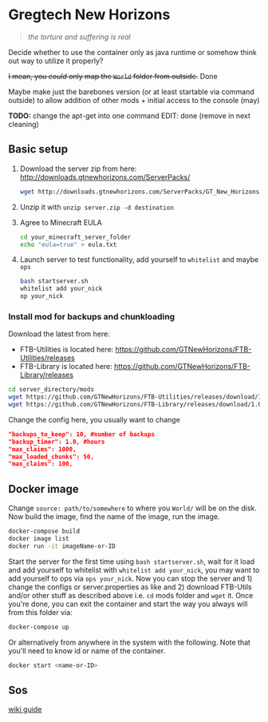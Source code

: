 # Gregtech New Horizons

> *the torture and suffering is real*

Decide whether to use the container only as java runtime or somehow think out way to utilize it properly?

~~I mean, you *could* only map the `World` folder from outside.~~ Done

Maybe make just the barebones version (or at least startable via command outside) to allow addition of other mods + initial access to the console (may)

**TODO:** change the apt-get into one command
EDIT: done (remove in next cleaning)

## Basic setup

1. Download the server zip from here: <http://downloads.gtnewhorizons.com/ServerPacks/>

    ```bash
    wget http://downloads.gtnewhorizons.com/ServerPacks/GT_New_Horizons_server_version_SERVER.zip
    ```

2. Unzip it with `unzip server.zip -d destination`
3. Agree to Minecraft EULA

    ```bash
    cd your_minecraft_server_folder
    echo "eula=true" > eula.txt
    ```

4. Launch server to test functionality, add yourself to `whitelist` and maybe `ops`

    ```bash
    bash startserver.sh
    whitelist add your_nick
    op your_nick
    ```

### Install mod for backups and chunkloading

Download the latest from here:

- FTB-Utilities is located here: <https://github.com/GTNewHorizons/FTB-Utilities/releases>
- FTB-Library is located here: <https://github.com/GTNewHorizons/FTB-Library/releases>

```bash
cd server_directory/mods
wget https://github.com/GTNewHorizons/FTB-Utilities/releases/download/1.0.18.7-GTNH/FTBUtilities-1.7.10-1.0.18.7-GTNH.jar
wget https://github.com/GTNewHorizons/FTB-Library/releases/download/1.0.18.5-GTNH/FTBLib-1.7.10-1.0.18.5-GTNH.jar
```

Change the config here, you usually want to change

```json
"backups_to_keep": 10, #number of backups
"backup_timer": 1.0, #hours
"max_claims": 1000,
"max_loaded_chunks": 50,
"max_claims": 100, 
```

## Docker image

Change `source: path/to/somewhere` to where you `World/` will be on the disk. Now build the image, find the name of the image, run the image.

```bash
docker-compose build 
docker image list
docker run -it imageName-or-ID
```

Start the server for the first time using `bash startserver.sh`, wait for it load and add yourself to whitelist with `whitelist add your_nick`, you may want to add yourself to ops via `ops your_nick`. Now you can stop the server and 1) change the configs or server.properties as like and 2) download FTB-Utils and/or other stuff as described above i.e. `cd` mods folder and `wget` it. Once you're done, you can exit the container and start the way you always will from this folder via:

```bash
docker-compose up
```

Or alternatively from anywhere in the system with the following. Note that you'll need to know id or name of the container.

```bash
docker start <name-or-ID>
```

## Sos

[wiki guide](https://gtnh.miraheze.org/wiki/Server_Setup)
